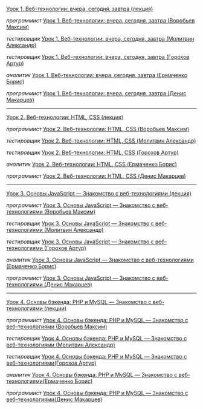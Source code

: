 [Урок 1. Веб-технологии: вчера, сегодня, завтра (лекция)](https://youtu.be/ekr0TCsYbg4)

_программист_ [Урок 1. Веб-технологии: вчера, сегодня, завтра (Воробьев Максим)](https://youtu.be/2zrb8gXv8_0)

_тестировщик_ [Урок 1. Веб-технологии: вчера, сегодня, завтра (Молитвин Александр)](https://youtu.be/f2CmcIuxa_o)

_тестировщик_ [Урок 1. Веб-технологии: вчера, сегодня, завтра (Горохов Артур)](https://youtu.be/lbk6qmFEAf8)

_аналитик_ [Урок 1. Веб-технологии: вчера, сегодня, завтра (Ермаченко Борис)](https://youtu.be/nl8CfEkvmws)

_программист_ [Урок 1. Веб-технологии: вчера, сегодня, завтра (Денис Макарцев)](https://youtu.be/okgM-yO-BWM)

---

[Урок 2. Веб-технологии: HTML, CSS (лекция)](https://youtu.be/ReIKpnFQ4-c)

_программист_ [Урок 2. Веб-технологии: HTML, CSS (Воробьев Максим)](https://youtu.be/SbEoFk0wohE)

_тестировщик_ [Урок 2. Веб-технологии: HTML, CSS (Молитвин Александр)](https://youtu.be/MG_Wmu3kpsI)

_тестировщик_ [Урок 2. Веб-технологии: HTML, CSS (Горохов Артур)](https://youtu.be/TBsUQR38Tbs)

_аналитик_ [Урок 2. Веб-технологии: HTML, CSS (Ермаченко Борис)](https://youtu.be/TK9g65mV6JU)

_программист_ [Урок 2. Веб-технологии: HTML, CSS (Денис Макарцев)](https://youtu.be/bIeFLgikz5M)

---

[Урок 3. Основы JavaScript — Знакомство с веб-технологиями (лекция)](https://youtu.be/ej6KLmqnvXs)

_программист_ [Урок 3. Основы JavaScript — Знакомство с веб-технологиями (Воробьев Максим)](https://youtu.be/JyHMUkRSwR8)

_тестировщик_ [Урок 3. Основы JavaScript — Знакомство с веб-технологиями (Молитвин Александр)](https://youtu.be/P03pbUmV5Js)

_тестировщик_ [Урок 3. Основы JavaScript — Знакомство с веб-технологиями (Горохов Артур)](https://youtu.be/EhOQAyvAU2Q)

_аналитик_ [Урок 3. Основы JavaScript — Знакомство с веб-технологиями (Ермаченко Борис)](https://youtu.be/dR7ytrgDP0g)

_программист_ [Урок 3. Основы JavaScript — Знакомство с веб-технологиями (Денис Макарцев)](https://youtu.be/2pgqnzFdP44)

---

[Урок 4. Основы бэкенда: PHP и MySQL — Знакомство с веб-технологиями (лекции)](https://youtu.be/FkaXDqJtEwU)

_программист_ [Урок 4. Основы бэкенда: PHP и MySQL — Знакомство с веб-технологиями (Воробьев Максим)](https://youtu.be/xDhAWqcFtOg)

_тестировщик_ [Урок 4. Основы бэкенда: PHP и MySQL — Знакомство с веб-технологиями (Молитвин Александр)](https://youtu.be/XOT5IixCTaw)

_тестировщик_ [Урок 4. Основы бэкенда: PHP и MySQL — Знакомство с веб-технологиями(Горохов Артур)]()

_аналитик_ [Урок 4. Основы бэкенда: PHP и MySQL — Знакомство с веб-технологиями(Ермаченко Борис)]()

_программист_ [Урок 4. Основы бэкенда: PHP и MySQL — Знакомство с веб-технологиями(Денис Макарцев)]()